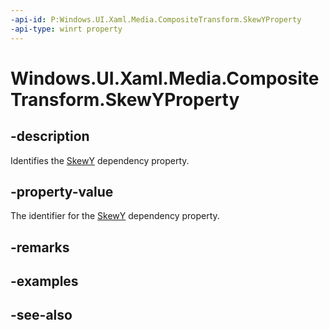 ```yaml
---
-api-id: P:Windows.UI.Xaml.Media.CompositeTransform.SkewYProperty
-api-type: winrt property
---
```


<!-- Property syntax
public Windows.UI.Xaml.DependencyProperty SkewYProperty { get; }
-->

# Windows.UI.Xaml.Media.CompositeTransform.SkewYProperty

## -description
Identifies the [SkewY](compositetransform_skewy.md) dependency property.



## -property-value
The identifier for the [SkewY](compositetransform_skewy.md) dependency property.

## -remarks

## -examples

## -see-also
